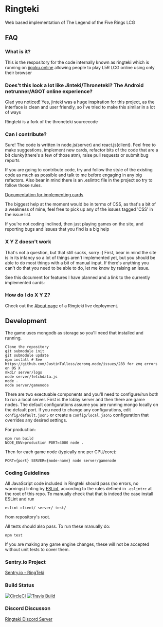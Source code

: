 # Ringteki


Web based implementation of The Legend of the Five Rings LCG

## FAQ

### What is it?

This is the respository for the code internally known as ringteki which is running on [jigoku.online](https://jigoku.online/) allowing people to play L5R LCG online using only their browser

### Does't this look a lot like Jinteki/Throneteki? The Android netrunner/AGOT online experience?

Glad you noticed!  Yes, jinteki was a huge inspiration for this project, as the interface is clean and user friendly, so I've tried to make this similar in a lot of ways

Ringteki is a fork of the throneteki sourcecode

### Can I contribute?

Sure!  The code is written in node.js(server) and react.js(client).  Feel free to make suggestions, implement new cards, refactor bits of the code that are a bit clunky(there's a few of those atm), raise pull requests or submit bug reports

If you are going to contribute code, try and follow the style of the existing code as much as possible and talk to me before engaging in any big refactors.  Also bear in mind there is an .eslintrc file in the project so try to follow those rules.

[Documentation for implementing cards](https://github.com/gryffon/ringteki/blob/master/docs/implementing-cards.md)

The biggest help at the moment would be in terms of CSS, as that's a bit of a weakness of mine, feel free to pick up any of the issues tagged 'CSS' in the issue list.

If you're not coding inclined, then just playing games on the site, and reporting bugs and issues that you find is a big help

### X Y Z doesn't work
That's not a question, but that still sucks, sorry :(  First, bear in mind the site is in its infancy so a lot of things aren't implemented yet, but you should be able to do most things with a bit of manual input.  If there's anything you can't do that you need to be able to do, let me know by raising an issue.

See this document for features I have planned and a link to the currently implemented cards:  

### How do I do X Y Z?

Check out the [About page](https://jigoku.online/about)  of a Ringteki live deployment.

## Development

The game uses mongodb as storage so you'll need that installed and running.

```
Clone the repository
git submodule init
git submodule update
npm install # See https://github.com/JustinTulloss/zeromq.node/issues/283 for zmq errors on OS X
mkdir server/logs
node server/fetchdata.js
node .
node server/gamenode
```

There are two exectuable components and you'll need to configure/run both to run a local server.  First is the lobby server and then there are game nodes. The default configurations assume you are running mongo locally on the default port. If you need to change any configurations, edit `config/default.json5` or create a `config/local.json5` configuration that overrides any desired settings.   

For production:

```
npm run build
NODE_ENV=production PORT=4000 node .
```

Then for each game node (typically one per CPU/core):

```
PORT={port} SERVER={node-name} node server/gamenode
```

### Coding Guidelines

All JavaScript code included in Ringteki should pass (no errors, no warnings)
linting by [ESLint](http://eslint.org/), according to the rules defined in
`.eslintrc` at the root of this repo. To manually check that that is indeed the
case install ESLint and run

```
eslint client/ server/ test/
```

from repository's root.

All tests should also pass.  To run these manually do:

```
npm test
```

If you are making any game engine changes, these will not be accepted without unit tests to cover them.

### Sentry.io Project
[Sentry.io - RingTeki](https://sentry.io/ringteki-team/ringteki/)

### Build Status

[![CircleCI](https://circleci.com/gh/gryffon/ringteki.svg?style=svg)](https://circleci.com/gh/gryffon/ringteki)
[![Travis Build](https://travis-ci.org/gryffon/ringteki.svg?branch=master)](https://travis-ci.org/gryffon/ringteki)

### Discord Discusson
[Ringteki Discord Server](https://discord.gg/tMzhyND)
